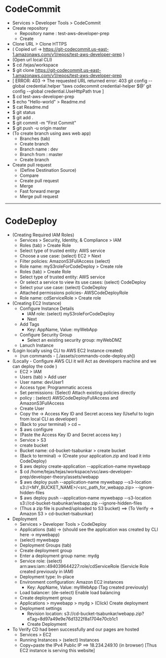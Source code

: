 # CodeCommit

- Services > Developer Tools > CodeCommit
- Create repository
  - Repository name : test-aws-developer-prep
  - Create
- Clone URL > Clone HTTPS
- ( Copied url -> https://git-codecommit.us-east-1.amazonaws.com/v1/repos/test-aws-developer-prep )
- (Open url local CLI)
- \$ cd /tejas/workspace
- \$ git clone https://git-codecommit.us-east-1.amazonaws.com/v1/repos/test-aws-developer-prep
- [
  ERROR: 403 -> The requested URL returned error: 403
  git config --global credential.helper '!aws codecommit credential-helper $@'
  git config --global credential.UseHttpPath true
  ]
- \$ cd test-aws-developer-prep
- \$ echo "Hello-world" > Readme.md
- \$ cat Readme.md
- \$ git status
- \$ git add .
- \$ git commit -m "First Commit"
- \$ git push -u origin master
- (To create branch using aws web app)
  - Branches (tab)
  - Create branch
  - Branch name : dev
  - Branch from : master
  - Create branch
- Create pull request
  - (Define Destination Source)
  - Compare
  - Create pull request
  - Merge
  - Fast forward merge
  - Merge pull request

---

# CodeDeploy

- (Creating Required IAM Roles)
  - Services > Security, Identity, & Compliance > IAM
  - Roles (tab) > Create Role
  - Select type of trusted entity: AWS service
  - Choose a use case: (select) EC2 > Next
  - Filter policies: AmazonS3FullAccess (select)
  - Role name: myS3roleForCodeDeploy > Create role
  - Roles (tab) > Create Role
  - Select type of trusted entity: AWS service
  - Or select a service to view its use cases: (select) CodeDeploy
  - Select your use case: (select) CodeDeploy
  - Attached permissions policies- AWSCodeDeployRole
  - Role name: cdServiceRole > Create role
- (Creating EC2 Instance)
  - Configure Instance Details
    - IAM role: (select) myS3roleForCodeDeploy
    - Next
  - Add Tags
    - Key: AppName, Value: myWebApp
  - Configure Security Group
    - Select an existing security group: myWebDMZ
  - Lanuch Instance
- (Login locally using CLI to AWS EC2 Instance created)
  - (run commands - [./assets/commands-code-deploy.sh])
- (Locally - Configure AWS CLI it will Act as developers machine and we can deploy the code )
  - EC2 > IAM
  - Users (tab) > Add user
  - User name: devUser1
  - Access type: Programmatic access
  - Set permissions: (Select) Attach existing policies directly
  - policy : (select) AWSCodeDeployFullAccess and AmazonS3FullAccess
  - Create User
  - Copy the -> Access Key ID and Secret access key (Useful to login from local CLI as developer)
  - (Back to your terminal) > cd ~
  - \$ aws configure
  - (Paste the Access Key ID and Secret access key )
  - Service > S3
  - create bucket
  - Bucket name: cd-bucket-tsabunkar > create bucket
  - (Back to terminal) -> (Create your application.zip and load it into CodeDeploy)
  - \$ aws deploy create-application --application-name mywebapp
  - \$ cd /home/tejas/tejas/workspace/vsc/aws-developer-prep/developer-theory/assets/webapp
  - \$ aws deploy push --application-name mywebapp --s3-location s3://<MY_BUCKET_NAME>/<src_path_for_webapp.zip> --ignore-hidden-files
  - \$ aws deploy push --application-name mywebapp --s3-location s3://cd-bucket-tsabunkar/webapp.zip --ignore-hidden-files
  - (Thus a zip file is pushed/uploaded to S3 bucket) ==> (To Verify -> Amazon S3 > cd-bucket-tsabunkar)
- Deployment
  - Services > Developer Tools > CodeDeploy
  - Applications (tab) -> (should see the application was created by CLI here -> mywebapp)
  - (select) mywebapp
  - Deployment Groups (tab)
  - Create deployment group
  - Enter a deployment group name: mydg
  - Service role: (select) arn:aws:iam::494039644227:role/cdServiceRole (Servicle Role created previously in IAM)
  - Deployment type: In-place
  - Environment configuration: Amazon EC2 instances
    - Key: AppName, Value: myWebApp (Tag created previously)
  - Load balancer: (de-select) Enable load balancing
  - Create deployment group
  - Applications > mywebapp > mydg > (Click) Create deployment
  - Deployment settings
    - Revision location: s3://cd-bucket-tsabunkar/webapp.zip?eTag=8d97a49e9e76d1322f8a1704e70cb1c1
    - Create Deployment
- To Verify CD had been successfully and our pages are hosted
  - Services > EC2
  - Running Instances > (select) Instances
  - Copy+paste the IPv4 Public IP ==> 18.234.249.10 (in browser) [Thus EC2 instance is serving this website]
